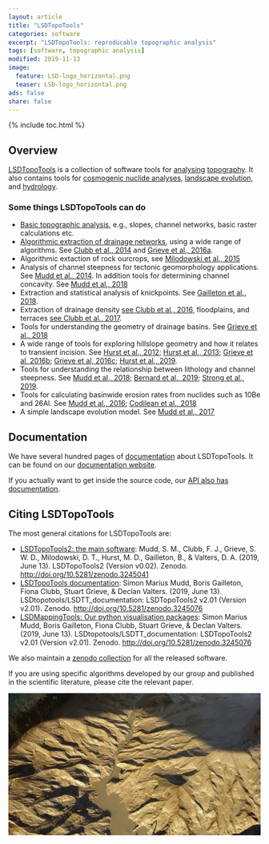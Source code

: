 ```yaml
---
layout: article
title: "LSDTopoTools"
categories: software
excerpt: "LSDTopoTools: reproducable topographic analysis"
tags: [software, topographic analysis]
modified: 2019-11-13
image:
  feature: LSD-logo_horizontal.png
  teaser: LSD-logo_horizontal.png
ads: false
share: false
---
```



{% include toc.html %}

## Overview

[LSDTopoTools](https://lsdtopotools.github.io/) is a collection of software tools for [analysing](https://lsdtopotools.github.io/LSDTT_documentation/LSDTT_basic_usage.html) [topography](https://lsdtopotools.github.io/LSDTT_documentation/LSDTT_chi_analysis.html). It also contains tools for [cosmogenic nuclide analyses](https://lsdtopotools.github.io/LSDTT_documentation/LSDTT_BasinwideCRN.html), [landscape evolution](https://lsdtopotools.github.io/LSDTT_documentation/LSDTT_MuddPILE.html), and [hydrology](https://lsdtopotools.github.io/LSDTT_documentation/LSDTT_floodplains_terraces.html). 


### Some things LSDTopoTools can do


* [Basic topographic analysis](https://lsdtopotools.github.io/LSDTT_documentation/LSDTT_basic_usage.html), e.g., slopes, channel networks, basic raster calculations etc. 
* [Algorithmic extraction of drainage networks](https://lsdtopotools.github.io/LSDTT_documentation/LSDTT_channel_extraction.html), using a wide range of algorithms. See [Clubb et al., 2014](https://agupubs.onlinelibrary.wiley.com/doi/full/10.1002/2013WR015167) and [Grieve et al., 2016a](https://www.earth-surf-dynam.net/4/627/2016/esurf-4-627-2016.html).
* Algorithmic extaction of rock ourcrops, see [Milodowski et al., 2015](https://www.earth-surf-dynam.net/3/483/2015/)
* Analysis of channel steepness for tectonic geomorphology applications. See [Mudd et al., 2014](https://agupubs.onlinelibrary.wiley.com/doi/full/10.1002/2013JF002981). In addition tools for determining channel concavity. See [Mudd et al., 2018](https://www.earth-surf-dynam.net/6/505/2018/)
* Extraction and statistical analysis of knickpoints. See [Gailleton et al., 2018](https://www.earth-surf-dynam.net/7/211/2019/).
* Extraction of drainage density [see Clubb et al., 2016](https://agupubs.onlinelibrary.wiley.com/doi/full/10.1002/2015JF003747), floodplains, and terraces [see Clubb et al., 2017](https://www.earth-surf-dynam.net/5/369/2017/).
* Tools for understanding the geometry of drainage basins. See [Grieve et al., 2018](https://agupubs.onlinelibrary.wiley.com/doi/full/10.1029/2017JF004453)
* A wide range of tools for exploring hillslope geometry and how it relates to transient incision. See [Hurst et al., 2012](https://agupubs.onlinelibrary.wiley.com/doi/full/10.1029/2011JF002057); [Hurst et al., 2013](https://science.sciencemag.org/content/341/6148/868.full); [Grieve et al, 2016b](https://onlinelibrary.wiley.com/doi/full/10.1002/esp.3884); [Grieve et al, 2016c](https://www.earth-surf-dynam.net/4/309/2016/); [Hurst et al., 2019](https://www.sciencedirect.com/science/article/pii/S0012821X19303577).
* Tools for understanding the relationship between lithology and channel steepness. See [Mudd et al., 2018](https://www.earth-surf-dynam.net/6/505/2018/); [Bernard et al., 2019](https://www.sciencedirect.com/science/article/pii/S0012821X19302389); [Strong et al., 2019](https://www.sciencedirect.com/science/article/pii/S0169555X19300248).
* Tools for calculating basinwide erosion rates from nuclides such as 10Be and 26Al. See [Mudd et al., 2016](https://www.earth-surf-dynam.net/4/655/2016/esurf-4-655-2016.html); [Codilean et al., 2018](https://www.earth-syst-sci-data.net/10/2123/2018/)
* A simple landscape evolution model. See [Mudd et al., 2017](https://onlinelibrary.wiley.com/doi/full/10.1002/esp.3923)


## Documentation

We have several hundred pages of [documentation](https://lsdtopotools.github.io/LSDTT_documentation/index.html) about LSDTopoTools. It can be found on our [documentation website](https://lsdtopotools.github.io/LSDTT_documentation/index.html). 

If you actually want to get inside the source code, our [API also has documentation](https://lsdtopotools.github.io/LSDTT_public/index.html).


## Citing LSDTopoTools

The most general citations for LSDTopoTools are:

* [LSDTopoTools2: the main software](https://zenodo.org/record/3245041#.Xcv3h1f7SUk): Mudd, S. M., Clubb, F. J., Grieve, S. W. D., Milodowski, D. T., Hurst, M. D., Gailleton, B., & Valters, D. A. (2019, June 13). LSDTopoTools2 (Version v0.02). Zenodo. http://doi.org/10.5281/zenodo.3245041
* [LSDTopoTools documentation](https://zenodo.org/record/3245076#.Xcv30Ff7SUk): Simon Marius Mudd, Boris Gailleton, Fiona Clubb, Stuart Grieve, & Declan Valters. (2019, June 13). LSDtopotools/LSDTT_documentation: LSDTopoTools2 v2.01 (Version v2.01). Zenodo. http://doi.org/10.5281/zenodo.3245076
* [LSDMappingTools: Our python visualisation packages](https://zenodo.org/record/3245076#.Xcv39Vf7SUk): Simon Marius Mudd, Boris Gailleton, Fiona Clubb, Stuart Grieve, & Declan Valters. (2019, June 13). LSDtopotools/LSDTT_documentation: LSDTopoTools2 v2.01 (Version v2.01). Zenodo. http://doi.org/10.5281/zenodo.3245076

We also maintain a [zenodo collection](https://zenodo.org/search?page=1&size=20&q=lsdtopotools) for all the released software. 

If you are using specific algorithms developed by our group and published in the scientific literature, please cite the relevant paper. 

![Landscape evolution](./images/Mud_basin_bordeaux.jpg)




